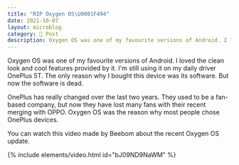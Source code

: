 ```yaml
---
title: "RIP Oxygen OS\U0001F494"
date: 2021-10-07
layout: microblog
category: 📝 Post
description: Oxygen OS was one of my favourite versions of Android. I loved the clean look and cool features provided by it
---
```

Oxygen OS was one of my favourite versions of Android. I loved the clean look and cool features provided by it. I'm still using it on my daily driver OnePlus 5T. The only reason why I bought this device was its software. But now the software is dead.

OnePlus has really changed over the last two years. They used to be a fan-based company, but now they have lost many fans with their recent merging with OPPO. Oxygen OS was the reason why most people chose OnePlus devices.

You can watch this video made by Beebom about the recent Oxygen OS update.

{% include elements/video.html id="bJ09ND9NaWM" %}